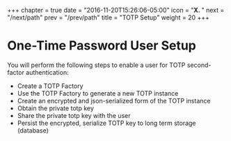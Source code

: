 +++
chapter = true
date = "2016-11-20T15:26:06-05:00"
icon = "<b>X. </b>"
next = "/next/path"
prev = "/prev/path"
title = "TOTP Setup"
weight = 20 
+++

# One-Time Password User Setup

You will perform the following steps to enable a user for TOTP second-factor authentication:
- Create a TOTP Factory
- Use the TOTP Factory to generate a new TOTP instance
- Create an encrypted and json-serialized form of the TOTP instance
- Obtain the private totp key
- Share the private totp key with the user
- Persist the encrypted, serialize TOTP key to long term storage (database)
